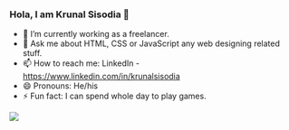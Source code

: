 ### Hola, I am Krunal Sisodia 👋

- 🔭 I’m currently working as a freelancer.
- 💬 Ask me about HTML, CSS or JavaScript any web designing related stuff.
- 📫 How to reach me: LinkedIn - https://www.linkedin.com/in/krunalsisodia
- 😄 Pronouns: He/his
- ⚡ Fun fact: I can spend whole day to play games.

<img src="https://github-readme-stats.vercel.app/api?username=KrunalSisodia&&show_icons=true&title_color=ffffff&icon_color=bb2acf&text_color=daf7dc&bg_color=151515" />
